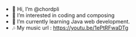 - 👋 Hi, I’m @chordpli
- 👀 I’m interested in coding and composing
- 🌱 I’m currently learning Java web development.
- 🎶 My music url : https://youtu.be/1ePtRFwaDTg


<!---
chordpli/chordpli is a ✨ special ✨ repository because its `README.md` (this file) appears on your GitHub profile.
You can click the Preview link to take a look at your changes.
--->
